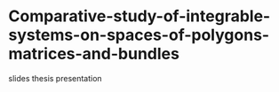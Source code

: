 # Comparative-study-of-integrable-systems-on-spaces-of-polygons-matrices-and-bundles
slides thesis presentation
